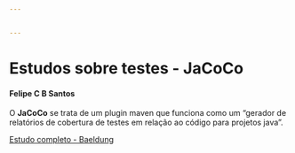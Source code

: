 ```yaml
---


---
```


<h1 id="estudos-sobre-testes---jacoco">Estudos sobre testes - JaCoCo</h1>
<h4 id="felipe-c-b-santos">Felipe C B Santos</h4>
<p>O <strong>JaCoCo</strong> se trata de um plugin maven que funciona como um “gerador de relatórios de cobertura de testes em relação ao código para projetos java”.</p>
<p><a href="https://www.baeldung.com/jacoco">Estudo completo - Baeldung</a></p>


